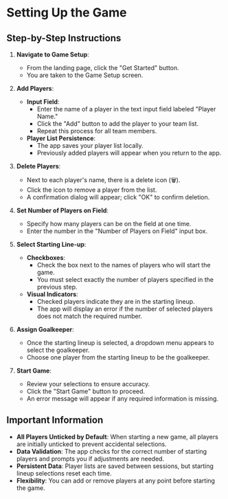 # Setting Up the Game

## Step-by-Step Instructions

1. **Navigate to Game Setup**:
   - From the landing page, click the "Get Started" button.
   - You are taken to the Game Setup screen.

2. **Add Players**:
   - **Input Field**:
     - Enter the name of a player in the text input field labeled "Player Name."
     - Click the "Add" button to add the player to your team list.
     - Repeat this process for all team members.
   - **Player List Persistence**:
     - The app saves your player list locally.
     - Previously added players will appear when you return to the app.

3. **Delete Players**:
   - Next to each player's name, there is a delete icon (🗑️).
   - Click the icon to remove a player from the list.
   - A confirmation dialog will appear; click "OK" to confirm deletion.

4. **Set Number of Players on Field**:
   - Specify how many players can be on the field at one time.
   - Enter the number in the "Number of Players on Field" input box.

5. **Select Starting Line-up**:
   - **Checkboxes**:
     - Check the box next to the names of players who will start the game.
     - You must select exactly the number of players specified in the previous step.
   - **Visual Indicators**:
     - Checked players indicate they are in the starting lineup.
     - The app will display an error if the number of selected players does not match the required number.

6. **Assign Goalkeeper**:
   - Once the starting lineup is selected, a dropdown menu appears to select the goalkeeper.
   - Choose one player from the starting lineup to be the goalkeeper.

7. **Start Game**:
   - Review your selections to ensure accuracy.
   - Click the "Start Game" button to proceed.
   - An error message will appear if any required information is missing.

## Important Information

- **All Players Unticked by Default**: When starting a new game, all players are initially unticked to prevent accidental selections.
- **Data Validation**: The app checks for the correct number of starting players and prompts you if adjustments are needed.
- **Persistent Data**: Player lists are saved between sessions, but starting lineup selections reset each time.
- **Flexibility**: You can add or remove players at any point before starting the game.